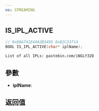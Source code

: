 ```yaml
---
ns: STREAMING
---
```

## IS_IPL_ACTIVE

```c
// 0x88A741E44A2B3495 0xB2C33714
BOOL IS_IPL_ACTIVE(char* iplName);
```

```
List of all IPLs: pastebin.com/iNGLY32D  
```

## 參數
* **iplName**: 

## 返回值
